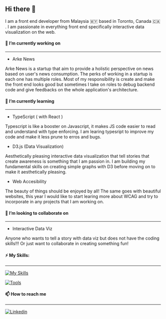 ## Hi there 👋
I am a front end developer from Malaysia :malaysia: based in Toronto, Canada :canada: . I am passionate in everything front end specifically interactive data visualization on the web. 

#### 🔭 I’m currently working on
---
- Arke News 

Arke News is a startup that aim to provide a holistic perspective on news based on user's news consumption. The perks of working in a startup is each one has multiple roles. Most of my responsibility is create and make the front end looks good but sometimes I take on roles to debug backend code and give feedbacks on the whole application's architecture. 


#### 🌱 I’m currently learning
---
- TypeScript ( with React )

Typescript is like a booster on Javascript, it makes JS code easier to read and understand with type enforcing. I am learing typesript to improve my code and make it less prune to erros and bugs. 

- D3.js (Data Visualization) 

Aesthetically pleasing interactive data visualization that tell stories that create awareness is something that I am passion in. I am building my fundamental skills on creating simple graphs with D3 before moving on to make it aesthetically pleasing.  

- Web Accesibility

The beauty of things should be enjoyed by all! The same goes with beautiful websites, this year I would like to start learing more about WCAG and try to incorporate in any projects that I am working on. 


#### 👯 I’m looking to collaborate on
---
- Interactive Data Viz

Anyone who wants to tell a story with data viz but does not have the coding skills!!! Or just want to collaborate in creating something fun!


#### ⚡ My Skills: 
---
[![My Skills](https://skillicons.dev/icons?i=html,css,sass,js,react,py)]()

[![Tools](https://skillicons.dev/icons?i=vscode,figma)]()

#### 📫 How to reach me
---

[![Linkedin](https://skillicons.dev/icons?i=linkedin)](www.linkedin.com/in/averychin)



